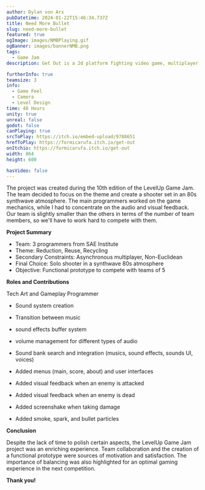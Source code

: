```yaml
---
author: Dylan von Arx
pubDatetime: 2024-01-22T15:46:34.737Z
title: Need More Bullet
slug: need-more-bullet
featured: true
ogImage: images/NMBPlaying.gif
ogBanner: images/bannerNMB.png
tags:
  - Game Jam
description: Get Out is a 2d platform fighting video game, multiplayer up to 4 players. The only rule, eject your opponent without being ejected.

furtherInfo: true
teamsize: 3
info:
  - Game Feel
  - Camera
  - Level Design
time: 48 Hours
unity: true
unreal: false
godot: false
canPlaying: true
srcToPlay: https://itch.io/embed-upload/9788651
hrefToPlay: https://formicarufa.itch.io/get-out
onItchio: https://formicarufa.itch.io/get-out
width: 864
height: 600

hasVideo: false
---
```


The project was created during the 10th edition of the LevelUp Game Jam. The team decided to focus on the theme and create a shooter set in an 80s synthwave atmosphere. The main programmers worked on the game mechanics, while I had to concentrate on the audio and visual feedback. Our team is slightly smaller than the others in terms of the number of team members, so we'll have to work hard to compete with them.

<b>Project Summary</b>

- Team: 3 programmers from SAE Institute
- Theme: Reduction, Reuse, Recycling
- Secondary Constraints: Asynchronous multiplayer, Non-Euclidean
- Final Choice: Solo shooter in a synthwave 80s atmosphere
- Objective: Functional prototype to compete with teams of 5

<b>Roles and Contributions</b>

Tech Art and Gameplay Programmer

- Sound system creation
- Transition between music
- sound effects buffer system
- volume management for different types of audio
- Sound bank search and integration (musics, sound effects, sounds UI, voices)

- Added menus (main, score, about) and user interfaces
- Added visual feedback when an enemy is attacked
- Added visual feedback when an enemy is dead
- Added screenshake when taking damage
- Added smoke, spark, and bullet particles

<b>Conclusion</b>

Despite the lack of time to polish certain aspects, the LevelUp Game Jam project was an enriching experience. Team collaboration and the creation of a functional prototype were sources of motivation and satisfaction. The importance of balancing was also highlighted for an optimal gaming experience in the next competition.

<b>Thank you!</b>
